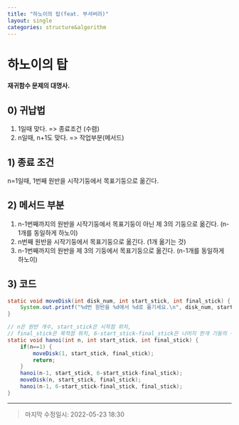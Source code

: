 ```yaml
---
title: "하노이의 탑(feat. 부셔버려)"
layout: single
categories: structure&algorithm
---
```




# 하노이의 탑

**재귀함수 문제의 대명사.**



## 0) 귀납법

1) 1일때 맞다. => 종료조건 (수렴)
2) n일때, n+1도 맞다. => 작업부분(메서드)

## 1) 종료 조건

  n=1일때, 1번째 원반을 시작기둥에서 목표기둥으로 옮긴다.

## 2) 메서드 부분

1. n-1번째까지의 원반을 시작기둥에서 목표기둥이 아닌 제 3의 기둥으로 옮긴다. (n-1개를 동일하게 하노이)
2. n번째 원반을 시작기둥에서 목표기둥으로 옮긴다. (1개 옮기는 것)
3. n-1번째까지의 원반을 제 3의 기둥에서 목표기둥으로 옮긴다. (n-1개를 동일하게 하노이)

## 3) 코드

```java
static void moveDisk(int disk_num, int start_stick, int final_stick) {
    System.out.printf("%d번 원반을 %d에서 %d로 옮기세요.\n", disk_num, start_stick, final_stick);
}

// n은 원반 개수, start_stick은 시작점 위치,
// final_stick은 목적점 위치, 6-start_stick-final_stick은 나머지 한개 기둥의 위치
static void hanoi(int n, int start_stick, int final_stick) {
    if(n==1) {
        moveDisk(1, start_stick, final_stick);
        return;
    }
    hanoi(n-1, start_stick, 6-start_stick-final_stick);
    moveDisk(n, start_stick, final_stick);
    hanoi(n-1, 6-start_stick-final_stick, final_stick);
}
```

------

> 마지막 수정일시: 2022-05-23 18:30